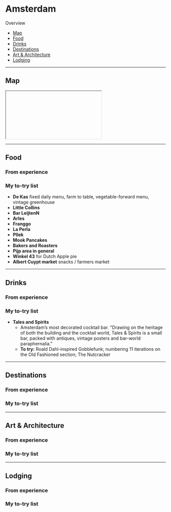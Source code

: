 # Amsterdam

Overview

- [Map](#map)
- [Food](#food)
- [Drinks](#drinks)
- [Destinations](#destinations)
- [Art & Architecture](#art--architecture)
- [Lodging](#lodging)

-----

## Map

<iframe></iframe>

-----

## Food

### From experience

### My to-try list

- **De Kas** fixed daily menu, farm to table, vegetable-forward menu, vintage greenhouse
- **Little Collins**
- **Bar LeijtenN**
- **Arles**
- **Franggo**
- **La Perla**
- **Pllek**
- **Mook Pancakes**
- **Bakers and Roasters**
- **Pijp area in general**
- **Winkel 43** for Dutch Apple pie
- **Albert Cuypt market** snacks / farmers market

-----

## Drinks

### From experience

### My to-try list

- **Tales and Spirits** 
    - Amsterdam’s most decorated cocktail bar. "Drawing on the heritage of both the building and the cocktail world, Tales & Spirits is a small bar, packed with antiques, vintage posters and bar-world paraphernalia."
    - **To try:** Roald Dahl-inspired Gobblefunk; numbering 11 iterations on the Old Fashioned section; The Nutcracker

-----

## Destinations

### From experience

### My to-try list

-----

## Art & Architecture

### From experience

### My to-try list

-----

## Lodging

### From experience

### My to-try list
